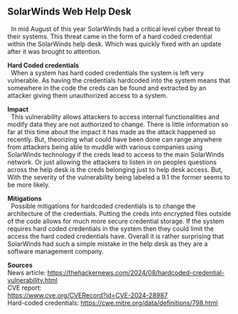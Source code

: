 ## SolarWinds Web Help Desk 
&nbsp; In mid August of this year SolarWinds had a critical level cyber threat to their systems. This threat came in the form of a hard coded credential within the SolarWinds help desk. Which was quickly fixed with an update after it was brought to attention.

**Hard Coded credentials**  
&nbsp; When a system has hard coded credentials the system is left very vulnerable. As having the credentials hardcoded into the system means that somewhere in the code the creds can be found and extracted by an attacker giving them unauthorized access to a system.

**Impact**  
&nbsp; This vulnerability allows attackers to access internal functionalities and modify data they are not authorized to change. There is little information so far at this time about the impact it has made as the attack happened so recently. But, theorizing what could have been done can range anywhere from attackers being able to muddle with various companies using SolarWinds technology if the creds lead to access to the main SolarWinds network. Or just allowing the attackers to listen in on peoples questions across the help desk is the creds belonging just to help desk access. But, With the severity of the vulnerability being labeled a 9.1 the former seems to be more likely.

**Mitigations**  
&nbsp; Possible mitigations for hardcoded credentials is to change the architecture of the credentials. Putting the creds into encrypted files outside of the code allows for much more secure credential storage. If the system requires hard coded credentials in the system then they could limit the access the hard coded credentials have. Overall it is rather surprising that SolarWinds had such a simple mistake in the help desk as they are a software management company.

**Sources**    
News article: https://thehackernews.com/2024/08/hardcoded-credential-vulnerability.html  
CVE report:  
https://www.cve.org/CVERecord?id=CVE-2024-28987  
Hard-coded credentials: 
https://cwe.mitre.org/data/definitions/798.html


  